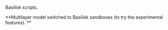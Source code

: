 Basilisk scripts.

**Multilayer model switched to Basilisk sandboxes (to try the experimental features). **
